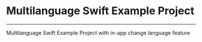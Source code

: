 # Multilanguage Swift Example Project

----

Multilanguage Swift Example Project with in-app change language feature